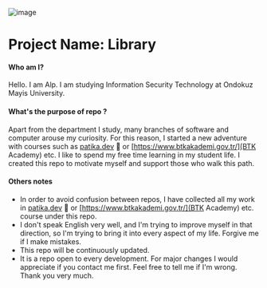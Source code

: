 ![image](https://github.com/alpulkegul/library_learning/assets/158475086/159ed23a-7c11-48f6-8b0d-8416eff1db5c)


# Project Name: Library

#### Who am I?

Hello. I am Alp. I am studying Information Security Technology at Ondokuz Mayis University. 

#### What's the purpose of repo ?
Apart from the department I study, many branches of software and computer arouse my curiosity. For this reason, I started a new adventure with courses such as [patika.dev](patika.dev) 🚀 or [https://www.btkakademi.gov.tr/](BTK Academy) etc. I like to spend my free time learning in my student life. I created this repo to motivate myself and support those who walk this path.

#### Others notes
* In order to avoid confusion between repos, I have collected all my work in [patika.dev](patika.dev) 🚀 or [https://www.btkakademi.gov.tr/](BTK Academy) etc. course under this repo.
* I don't speak English very well, and I'm trying to improve myself in that direction, so I'm trying to bring it into every aspect of my life. Forgive me if I make mistakes.
* This repo will be continuously updated.
* It is a repo open to every development. For major changes I would appreciate if you contact me first. Feel free to tell me if I'm wrong. Thank you very much.
